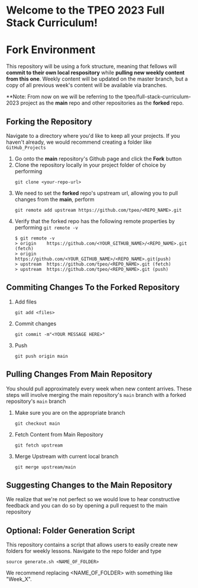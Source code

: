 # Welcome to the TPEO 2023 Full Stack Curriculum!

# Fork Environment
This repository will be using a fork structure, meaning that fellows will **commit to their own local respository** while **pulling new weekly content from this one**. Weekly content will be updated on the master branch, but a copy of all previous week's content will be available via branches.

**Note: From now on we will be referring to the tpeo/full-stack-curriculum-2023 project as the **main** repo and other repositories as the **forked** repo. 
## Forking the Repository 
Navigate to a directory where you'd like to keep all your projects. If you haven't already, we would recommend creating a folder like ```GitHub_Projects```
1. Go onto the **main** repository's Github page and click the **Fork** button
2. Clone the repository locally in your project folder of choice by performing 
    ``` 
    git clone <your-repo-url>
    ```
3. We need to set the **forked** repo's upstream url, allowing you to pull changes from the **main**, perform
    ```
    git remote add upstream https://github.com/tpeo/<REPO_NAME>.git
    ```
4. Verify that the forked repo has the following remote properties by performing ```git remote -v```
    ```
    $ git remote -v
    > origin    https://github.com/<YOUR_GITHUB_NAME>/<REPO_NAME>.git (fetch)
    > origin    https://github.com/<YOUR_GITHUB_NAME>/<REPO_NAME>.git(push)
    > upstream  https://github.com/tpeo/<REPO_NAME>.git (fetch)
    > upstream  https://github.com/tpeo/<REPO_NAME>.git (push)
    ```
## Commiting Changes To the Forked Repository

1. Add files 
    ``` 
    git add <files> 
    ``` 
2. Commit changes
    ```
    git commit -m"<YOUR MESSAGE HERE>"
    ```
3. Push
    ```
    git push origin main 
    ```
## Pulling Changes From Main Repository
You should pull approximately every week when new content arrives. These steps will involve merging the main repository's ```main``` branch with a forked repository's ```main``` branch 
1. Make sure you are on the appropriate branch
    ```
    git checkout main  
    ```
2. Fetch Content from Main Repository
    ```
    git fetch upstream
    ```
3. Merge Upstream with current local branch
    ```
    git merge upstream/main
    ```

## Suggesting Changes to the Main Repository 
We realize that we're not perfect so we would love to hear constructive feedback and you can do so by opening a pull request to the main repository

## Optional: Folder Generation Script
This repository contains a script that allows users to easily create new folders for weekly lessons. Navigate to the repo folder and type 
```
source generate.sh <NAME_OF_FOLDER>
```
We recommend replacing <NAME_OF_FOLDER> with something like "Week_X". 
